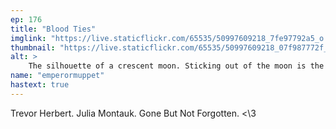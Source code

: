 ```yaml
---
ep: 176
title: "Blood Ties"
imglink: "https://live.staticflickr.com/65535/50997609218_7fe97792a5_o.jpg"
thumbnail: "https://live.staticflickr.com/65535/50997609218_07f987772f_q.jpg"
alt: >
    The silhouette of a crescent moon. Sticking out of the moon is the head of a giant wolf, blood dripping from its open mouth. Inside the moon in red writing is the phrase, &#x27;A Single Holy Moment Of Blessed Absolution&#x27;.
name: "emperormuppet"
hastext: true
---
```

Trevor Herbert. Julia Montauk. Gone But Not Forgotten. <\3